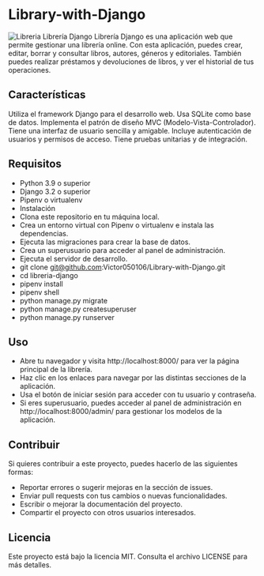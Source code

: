 # Library-with-Django


<img src = "C:\Users\Usuario\Downloads\libreria.png" alt = "Libreria">
Librería Django
Librería Django es una aplicación web que permite gestionar una librería online. Con esta aplicación, puedes crear, editar, borrar y consultar libros, autores, géneros y editoriales. También puedes realizar préstamos y devoluciones de libros, y ver el historial de tus operaciones.

## Características


Utiliza el framework Django para el desarrollo web.
Usa SQLite como base de datos.
Implementa el patrón de diseño MVC (Modelo-Vista-Controlador).
Tiene una interfaz de usuario sencilla y amigable.
Incluye autenticación de usuarios y permisos de acceso.
Tiene pruebas unitarias y de integración.

## Requisitos
- Python 3.9 o superior
- Django 3.2 o superior
- Pipenv o virtualenv
- Instalación
- Clona este repositorio en tu máquina local.
- Crea un entorno virtual con Pipenv o virtualenv e instala las dependencias.
- Ejecuta las migraciones para crear la base de datos.
- Crea un superusuario para acceder al panel de administración.
- Ejecuta el servidor de desarrollo.
- git clone git@github.com:Victor050106/Library-with-Django.git
- cd libreria-django
- pipenv install
- pipenv shell
- python manage.py migrate
- python manage.py createsuperuser
- python manage.py runserver


## Uso

- Abre tu navegador y visita http://localhost:8000/ para ver la página principal de la librería.
- Haz clic en los enlaces para navegar por las distintas secciones de la aplicación.
- Usa el botón de iniciar sesión para acceder con tu usuario y contraseña.
- Si eres superusuario, puedes acceder al panel de administración en http://localhost:8000/admin/ para gestionar los modelos de la aplicación.

## Contribuir

 Si quieres contribuir a este proyecto, puedes hacerlo de las siguientes formas:

- Reportar errores o sugerir mejoras en la sección de issues.
- Enviar pull requests con tus cambios o nuevas funcionalidades.
- Escribir o mejorar la documentación del proyecto.
- Compartir el proyecto con otros usuarios interesados.
## Licencia
Este proyecto está bajo la licencia MIT. Consulta el archivo LICENSE para más detalles.